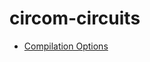 # circom-circuits

- [Compilation Options](https://docs.circom.io/getting-started/compilation-options/)
